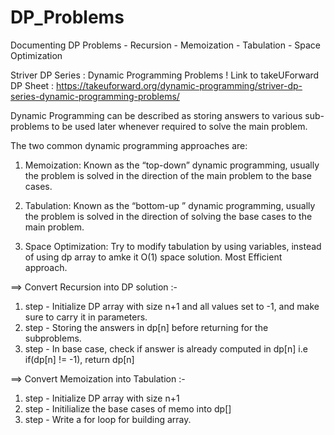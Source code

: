 # DP_Problems
Documenting DP Problems - Recursion - Memoization - Tabulation - Space Optimization

Striver DP Series : Dynamic Programming Problems !
Link to takeUForward DP Sheet : https://takeuforward.org/dynamic-programming/striver-dp-series-dynamic-programming-problems/

Dynamic Programming can be described as storing answers to various sub-problems to be used later whenever required to solve the main problem.

The two common dynamic programming approaches are:
1. Memoization: Known as the “top-down” dynamic programming, usually the problem is solved in the direction of the main problem to the base cases.

2. Tabulation: Known as the “bottom-up ” dynamic programming, usually the problem is solved in the direction of solving the base cases to the main problem.

3. Space Optimization: Try to modify tabulation by using variables, instead of using dp array to amke it O(1) space solution. Most Efficient approach.

==> Convert Recursion into DP solution :-
1. step - Initialize DP array with size n+1 and all values set to -1, and make sure to carry it in parameters.
2. step - Storing the answers in dp[n] before returning for the subproblems.
3. step - In base case, check if answer is already computed in dp[n] i.e if(dp[n] != -1), return dp[n] 

==> Convert Memoization into Tabulation :-
1. step - Initialize DP array with size n+1
2. step - Initilialize the base cases of memo into dp[]
3. step - Write a for loop for building array.
